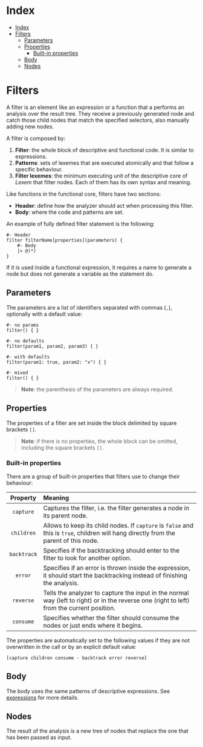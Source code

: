 
# Index

- [Index](#Index)
- [Filters](#Filters)
  - [Parameters](#Parameters)
  - [Properties](#Properties)
    - [Built-in properties](#Built-in-properties)
  - [Body](#Body)
  - [Nodes](#Nodes)

# Filters

A filter is an element like an expression or a function that a performs an analysis over the result tree.
They receive a previously generated node and catch those child nodes that match the specified selectors, also manually adding new nodes.

A filter is composed by:

1. **Filter**: the whole block of descriptive and functional code. It is similar to expressions.
2. **Patterns**: sets of lexemes that are executed atomically and that follow a specific behaviour.
3. **Filter lexemes**: the minimum executing unit of the descriptive core of *Lexem* that filter nodes. Each of them has its own syntax and meaning.

Like functions in the functional core, filters have two sections:

- **Header**: define how the analyzer should act when processing this filter.
- **Body**: where the code and patterns are set.

An example of fully defined filter statement is the following:

```lexem
#- Header
filter filterName[properties](parameters) {
    #- Body
    |> @(*)
}
```

If it is used inside a functional expression, it requires a name to generate a node but does not generate a variable as the statement do.

## Parameters

The parameters are a list of identifiers separated with commas (`,`), optionally with a default value:

```lexem
#- no params
filter() { }

#- no defaults
filter(param1, param2, param3) { }

#- with defaults
filter(param1: true, param2: "x") { }

#- mixed
filter() { }
```

> **Note**: the parenthesis of the parameters are always required.

## Properties

The properties of a filter are set inside the block delimited by square brackets `[]`.

> **Note**: if there is no properties, the whole block can be omitted, including the square brackets `[]`.

### Built-in properties

There are a group of built-in properties that filters use to change their behaviour:

| Property | Meaning |
|:--------:|:--------|
| `capture` | Captures the filter, i.e. the filter generates a node in its parent node. |
| `children` | Allows to keep its child nodes. If `capture` is `false` and this is `true`, children will hang directly from the parent of this node. |
| `backtrack` | Specifies if the backtracking should enter to the filter to look for another option. |
| `error` | Specifies if an error is thrown inside the expression, it should start the backtracking instead of finishing the analysis. |
| `reverse` | Tells the analyzer to capture the input in the normal way (left to right) or in the reverse one (right to left) from the current position. |
| `consume` | Specifies whether the filter should consume the nodes or just ends where it begins. |

The properties are automatically set to the following values if they are not overwritten in the call or by an explicit default value:

```lexem
[capture children consume - backtrack error reverse]
```

## Body

The body uses the same patterns of descriptive expressions. See [expressions](expressions.md#Body) for more details.

## Nodes

The result of the analysis is a new tree of nodes that replace the one that has been passed as input.
